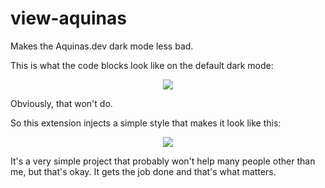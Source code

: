 # view-aquinas
Makes the Aquinas.dev dark mode less bad.

This is what the code blocks look like on the default dark mode:
<p align="center">
    <img src="https://user-images.githubusercontent.com/17814535/89826091-48311e80-db1b-11ea-8383-98b2a529b04d.png" />
</p>

Obviously, that won't do.

So this extension injects a simple style that makes it look like this:
<p align="center">
    <img src="https://user-images.githubusercontent.com/17814535/89826298-a827c500-db1b-11ea-930c-f666c906f3f9.png" />
</p>

It's a very simple project that probably won't help many people other than me,
but that's okay. It gets the job done and that's what matters.